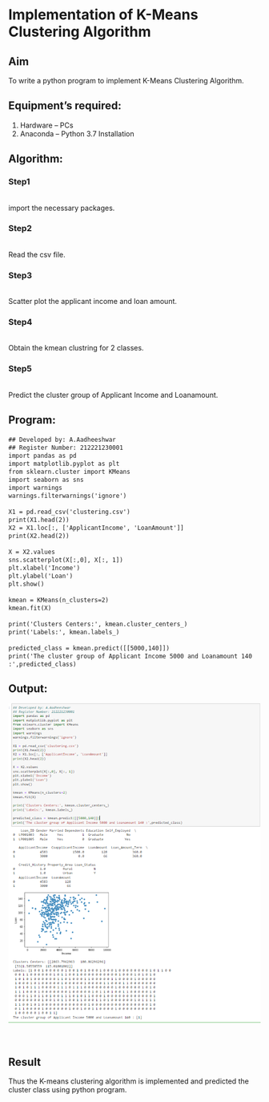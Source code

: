 # Implementation of K-Means Clustering Algorithm
## Aim
To write a python program to implement K-Means Clustering Algorithm.
## Equipment’s required:
1.	Hardware – PCs
2.	Anaconda – Python 3.7 Installation

## Algorithm:

### Step1
<br>
import the necessary packages.

### Step2
<br>
Read the csv file.

### Step3
<br>
Scatter plot the applicant income and loan amount.

### Step4
<br>
Obtain the kmean clustring for 2 classes.

### Step5
<br>
Predict the cluster group of Applicant Income and Loanamount.

## Program:
```
## Developed by: A.Aadheeshwar
## Register Number: 212221230001
import pandas as pd
import matplotlib.pyplot as plt
from sklearn.cluster import KMeans
import seaborn as sns
import warnings
warnings.filterwarnings('ignore')

X1 = pd.read_csv('clustering.csv')
print(X1.head(2))
X2 = X1.loc[:, ['ApplicantIncome', 'LoanAmount']]
print(X2.head(2))

X = X2.values
sns.scatterplot(X[:,0], X[:, 1])
plt.xlabel('Income')
plt.ylabel('Loan')
plt.show()

kmean = KMeans(n_clusters=2)
kmean.fit(X)

print('Clusters Centers:', kmean.cluster_centers_)
print('Labels:', kmean.labels_)

predicted_class = kmean.predict([[5000,140]])
print('The cluster group of Applicant Income 5000 and Loanamount 140 :',predicted_class)

```
## Output:

![output](clustering.PNG)

<br>

## Result
Thus the K-means clustering algorithm is implemented and predicted the cluster class using python program.